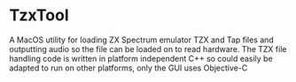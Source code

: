 # TzxTool
A MacOS utility for loading ZX Spectrum emulator TZX and Tap files and outputting audio so the file can be loaded on to read hardware.  The TZX file handling code is written in platform independent C++ so could easily be adapted to run on other platforms, only the GUI uses Objective-C
